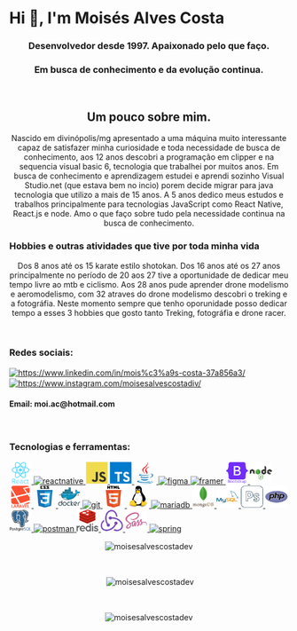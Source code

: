 <h1>Hi 👋, I'm Moisés Alves Costa</h1>
<h3 align="center">Desenvolvedor desde 1997. Apaixonado pelo que faço. </h3>
<h3 align="center">Em busca de conhecimento e da evolução continua. </h3>
<br>
<h2 align="center">Um pouco sobre mim. </h2>
<p align="center" >
Nascido em divinópolis/mg apresentado a uma máquina muito interessante capaz de satisfazer minha curiosidade e toda necessidade de busca de conhecimento, aos 12 anos descobri a programação em clipper e na sequencia visual basic 6, tecnologia que trabalhei por muitos anos. Em busca de conhecimento e aprendizagem estudei e aprendi sozinho Visual Studio.net (que estava bem no incio) porem decide migrar para java tecnologia que utilizo a mais de 15 anos. A 5 anos dedico meus estudos e trabalhos principalmente para tecnologias JavaScript como React Native, React.js e node. Amo o que faço sobre tudo pela necessidade continua na busca de conhecimento.
</p>

<h3 align="left">Hobbies e outras atividades que tive por toda minha vida</h3>
<p align="center">
Dos 8 anos até os 15 karate estilo shotokan.
Dos 16 anos até os 27 anos principalmente no período de 20 aos 27 tive a oportunidade de dedicar meu tempo livre ao mtb e ciclismo.
Aos 28 anos pude aprender drone modelismo e aeromodelismo, com 32 atraves do drone modelismo descobri o treking e a fotográfia.
Neste momento sempre que tenho oporunidade posso dedicar tempo a esses 3 hobbies que gosto tanto Treking, fotográfia e drone racer.
</p>
<br>

<h3 align="left">Redes sociais:</h3>
<p align="left">
<a href="https://www.linkedin.com/in/moises-tec/" target="blank"><img align="center" src="https://raw.githubusercontent.com/rahuldkjain/github-profile-readme-generator/master/src/images/icons/Social/linked-in-alt.svg" alt="https://www.linkedin.com/in/mois%c3%a9s-costa-37a856a3/" height="30" width="40" /></a>
<a href="https://www.instagram.com/moisesalvescostadiv/" target="blank"><img align="center" src="https://raw.githubusercontent.com/rahuldkjain/github-profile-readme-generator/master/src/images/icons/Social/instagram.svg" alt="https://www.instagram.com/moisesalvescostadiv/" height="30" width="40" /></a>
</p>
<h4>Email: moi.ac@hotmail.com<h4>
<br>
<h3 align="left">Tecnologias e ferramentas:</h3>

<a href="https://reactjs.org/" target="_blank" rel="noreferrer"> <img src="https://raw.githubusercontent.com/devicons/devicon/master/icons/react/react-original-wordmark.svg" alt="react" width="40" height="40"/> </a> <a href="https://reactnative.dev/" target="_blank" rel="noreferrer"> <img src="https://reactnative.dev/img/header_logo.svg" alt="reactnative" width="40" height="40"/> </a> <a href="https://developer.mozilla.org/en-US/docs/Web/JavaScript" target="_blank" rel="noreferrer"> <img src="https://raw.githubusercontent.com/devicons/devicon/master/icons/javascript/javascript-original.svg" alt="javascript" width="40" height="40"/> </a> <a href="https://www.typescriptlang.org/" target="_blank" rel="noreferrer"> <img src="https://raw.githubusercontent.com/devicons/devicon/master/icons/typescript/typescript-original.svg" alt="typescript" width="40" height="40"/> </a> <a href="https://www.java.com" target="_blank" rel="noreferrer"> <img src="https://raw.githubusercontent.com/devicons/devicon/master/icons/java/java-original.svg" alt="java" width="40" height="40"/> </a> <a href="https://www.figma.com/" target="_blank" rel="noreferrer"> <img src="https://www.vectorlogo.zone/logos/figma/figma-icon.svg" alt="figma" width="40" height="40"/> </a> <a href="https://www.framer.com/" target="_blank" rel="noreferrer"> <img src="https://www.vectorlogo.zone/logos/framer/framer-icon.svg" alt="framer" width="40" height="40"/> </a> <a href="https://getbootstrap.com" target="_blank" rel="noreferrer"> <img src="https://raw.githubusercontent.com/devicons/devicon/master/icons/bootstrap/bootstrap-plain-wordmark.svg" alt="bootstrap" width="40" height="40"/> </a> <a href="https://nodejs.org" target="_blank" rel="noreferrer"> <img src="https://raw.githubusercontent.com/devicons/devicon/master/icons/nodejs/nodejs-original-wordmark.svg" alt="nodejs" width="40" height="40"/> </a> <a href="https://laravel.com/" target="_blank" rel="noreferrer"> <img src="https://raw.githubusercontent.com/devicons/devicon/master/icons/laravel/laravel-plain-wordmark.svg" alt="laravel" width="40" height="40"/> </a> <a href="https://www.w3schools.com/css/" target="_blank" rel="noreferrer"> <img src="https://raw.githubusercontent.com/devicons/devicon/master/icons/css3/css3-original-wordmark.svg" alt="css3" width="40" height="40"/> </a> <a href="https://www.docker.com/" target="_blank" rel="noreferrer"> <img src="https://raw.githubusercontent.com/devicons/devicon/master/icons/docker/docker-original-wordmark.svg" alt="docker" width="40" height="40"/> </a> <a href="https://git-scm.com/" target="_blank" rel="noreferrer"> <img src="https://www.vectorlogo.zone/logos/git-scm/git-scm-icon.svg" alt="git" width="40" height="40"/> </a> <a href="https://www.w3.org/html/" target="_blank" rel="noreferrer"> <img src="https://raw.githubusercontent.com/devicons/devicon/master/icons/html5/html5-original-wordmark.svg" alt="html5" width="40" height="40"/> </a> <a href="https://www.linux.org/" target="_blank" rel="noreferrer"> <img src="https://raw.githubusercontent.com/devicons/devicon/master/icons/linux/linux-original.svg" alt="linux" width="40" height="40"/> </a> <a href="https://mariadb.org/" target="_blank" rel="noreferrer"> <img src="https://www.vectorlogo.zone/logos/mariadb/mariadb-icon.svg" alt="mariadb" width="40" height="40"/> </a> <a href="https://www.mongodb.com/" target="_blank" rel="noreferrer"> <img src="https://raw.githubusercontent.com/devicons/devicon/master/icons/mongodb/mongodb-original-wordmark.svg" alt="mongodb" width="40" height="40"/> </a> <a href="https://www.mysql.com/" target="_blank" rel="noreferrer"> <img src="https://raw.githubusercontent.com/devicons/devicon/master/icons/mysql/mysql-original-wordmark.svg" alt="mysql" width="40" height="40"/> </a> <a href="https://www.photoshop.com/en" target="_blank" rel="noreferrer"> <img src="https://raw.githubusercontent.com/devicons/devicon/master/icons/photoshop/photoshop-line.svg" alt="photoshop" width="40" height="40"/> </a> <a href="https://www.php.net" target="_blank" rel="noreferrer"> <img src="https://raw.githubusercontent.com/devicons/devicon/master/icons/php/php-original.svg" alt="php" width="40" height="40"/> </a> <a href="https://www.postgresql.org" target="_blank" rel="noreferrer"> <img src="https://raw.githubusercontent.com/devicons/devicon/master/icons/postgresql/postgresql-original-wordmark.svg" alt="postgresql" width="40" height="40"/> </a> <a href="https://postman.com" target="_blank" rel="noreferrer"> <img src="https://www.vectorlogo.zone/logos/getpostman/getpostman-icon.svg" alt="postman" width="40" height="40"/> </a> <a href="https://redis.io" target="_blank" rel="noreferrer"> <img src="https://raw.githubusercontent.com/devicons/devicon/master/icons/redis/redis-original-wordmark.svg" alt="redis" width="40" height="40"/> </a> <a href="https://redux.js.org" target="_blank" rel="noreferrer"> <img src="https://raw.githubusercontent.com/devicons/devicon/master/icons/redux/redux-original.svg" alt="redux" width="40" height="40"/> </a> <a href="https://sass-lang.com" target="_blank" rel="noreferrer"> <img src="https://raw.githubusercontent.com/devicons/devicon/master/icons/sass/sass-original.svg" alt="sass" width="40" height="40"/> </a> <a href="https://spring.io/" target="_blank" rel="noreferrer"> <img src="https://www.vectorlogo.zone/logos/springio/springio-icon.svg" alt="spring" width="40" height="40"/> </a>

 </p>

<p align="center" ><img align="center" src="https://github-readme-stats-sigma-five.vercel.app/api/top-langs?username=moisesalvescostadev&show_icons=true&locale=en&layout=compact" alt="moisesalvescostadev" /></p>

<br>
<p align="center" >&nbsp;<img align="center" src="https://github-readme-stats-sigma-five.vercel.app/api?username=moisesalvescostadev&show_icons=true&locale=en" alt="moisesalvescostadev" /></p>
<br>

<p align="center" ><img align="center" src="https://github-readme-streak-stats.herokuapp.com/?user=moisesalvescostadev&" alt="moisesalvescostadev" /></p>

